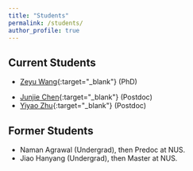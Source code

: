 ```yaml
---
title: "Students"
permalink: /students/
author_profile: true
---
```


## Current Students
* [Zeyu Wang](https://fass.nus.edu.sg/ecs/people/wang-zeyu-2/){:target="_blank"} (PhD)  
<!-- * [Han Wang](https://sites.google.com/view/han-wang-econ){:target="_blank"} (Postdoc)   -->
* [Junjie Chen](https://imjjchen.github.io/){:target="_blank"} (Postdoc)  
* [Yiyao Zhu](https://fass.nus.edu.sg/ecs/people/zhu-yiyao-2/){:target="_blank"} (Postdoc)  

## Former Students
* Naman Agrawal (Undergrad), then Predoc at NUS.  
* Jiao Hanyang (Undergrad), then Master at NUS.  
